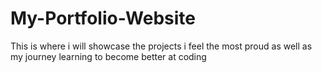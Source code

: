 # My-Portfolio-Website
This is where i will showcase the projects i feel the most proud as well as my journey learning to become better at coding
